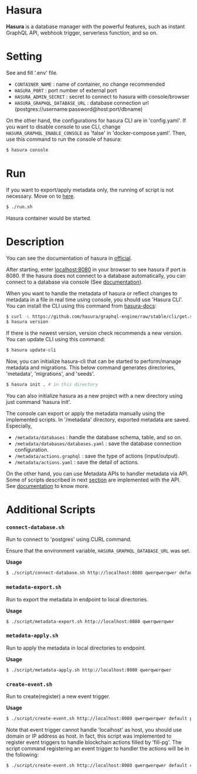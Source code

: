 # Hasura

**Hasura** is a database manager with the powerful features, such as instant GraphQL API, webhook trigger, serverless function, and so on.

# Setting

See and fill '.env' file.

-   `CONTAINER_NAME` : name of container, no change recommended
-   `HASURA_PORT` : port number of external port
-   `HASURA_ADMIN_SECRET` : secret to connect to hasura with console/browser
-   `HASURA_GRAPHQL_DATABASE_URL` : database connection url (postgres://username:password@host:port/dbname)

On the other hand, the configurations for hasura CLI are in 'config.yaml'. If you want to disable console to use CLI, change `HASURA_GRAPHQL_ENABLE_CONSOLE` as 'false' in 'docker-compose.yaml'. Then, use this command to run the console of hasura:

```Bash
$ hasura console
```

# Run

If you want to export/apply metadata only, the running of script is not necessary. Move on to [here](#additional-scripts).

```Bash
$ ./run.sh
```

Hasura container would be started.

# Description

You can see the documentation of hasura in [official](https://hasura.io/docs/latest/index/).

After starting, enter [localhost:8080](http://localhost:8080) in your browser to see hasura if port is 8080. If the hasura does not connect to a database automatically, you can connect to a database via console (See [documentation](https://hasura.io/docs/latest/databases/connect-db/index/)).

When you want to handle the metadata of hasura or reflect changes to metadata in a file in real time using console, you should use 'Hasura CLI'. You can install the CLI using this command from [hasura-docs](https://hasura.io/docs/latest/hasura-cli/install-hasura-cli/):

```Bash
$ curl -L https://github.com/hasura/graphql-engine/raw/stable/cli/get.sh | bash
$ hasura version
```

If there is the newest version, version check recommends a new version. You can update CLI using this command:

```Bash
$ hasura update-cli
```

Now, you can initialize hasura-cli that can be started to perform/manage metadata and migrations. This below command generates directories, 'metadata', 'migrations', and 'seeds'.

```Bash
$ hasura init . # in this directory
```

You can also initialize hasura as a new project with a new directory using just command 'hasura init'.

The console can export or apply the metadata manually using the implemented scripts. In '/metadata' directory, exported metadata are saved. Especially,

-   `/metadata/databases` : handle the database schema, table, and so on.
-   `/metadata/databases/databases.yaml` : save the database connection configuration.
-   `/metadata/actions.graphql` : save the type of actions (input/output).
-   `/metadata/actions.yaml` : save the detail of actions.

On the other hand, you can use Metadata APIs to handler metadata via API. Some of scripts described in next [section](#additional-scripts) are implemented with the API. See [documentation](https://hasura.io/docs/latest/api-reference/metadata-api/index/) to know more.

# Additional Scripts

### `connect-database.sh`

Run to connect to 'postgres' using CURL command.

Ensure that the environment variable, `HASURA_GRAPHQL_DATABASE_URL` was set.

**Usage**

```Bash
$ ./script/connect-database.sh http://localhost:8080 qwerqwerqwer default
```

### `metadata-export.sh`

Run to export the metadata in endpoint to local directories.

**Usage**

```Bash
$ ./script/metadata-export.sh http://localhost:8080 qwerqwerqwer
```

### `metadata-apply.sh`

Run to apply the metadata in local directories to endpoint.

**Usage**

```Bash
$ ./script/metadata-apply.sh http://localhost:8080 qwerqwerqwer
```

### `create-event.sh`

Run to create(register) a new event trigger.

**Usage**

```Bash
$ ./script/create-event.sh http://localhost:8080 qwerqwerqwer default public user user_handler http://127.0.0.1/webhook-api
```

Note that event trigger cannot handle 'localhost' as host, you should use domain or IP address as host. In fact, this script was implemented to register event triggers to handle blockchain actions filled by 'fill-pg'. The script command registering an event trigger to handler the actions will be in the following:

```Bash
$ ./script/create-event.sh http://localhost:8080 qwerqwerqwer default chain action_trace trace_handler http://127.0.0.1/webhook-api
```

